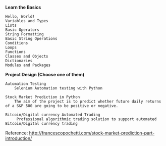 **Learn the Basics**

    Hello, World!
    Variables and Types
    Lists
    Basic Operators
    String Formatting
    Basic String Operations
    Conditions
    Loops
    Functions
    Classes and Objects
    Dictionaries
    Modules and Packages


**Project Design (Choose one of them)**

    Automation Testing
        Selenium Automation testing with Python
    
    Stock Market Prediction in Python
        The aim of the project is to predict whether future daily returns of a S&P 500 are going to be positive or negative.
    
    Bitcoin/Digital currency Automated Trading  
         Professional algorithmic trading solution to support automated Bitcoin/Digital currency trading
Reference:
    http://francescopochetti.com/stock-market-prediction-part-introduction/